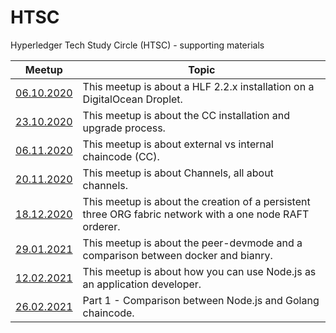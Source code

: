 # HTSC
Hyperledger Tech Study Circle (HTSC) - supporting materials

| Meetup        | Topic          |
| ------------- |-------------| 
| [06.10.2020](./meetup-061020/index.md)| This meetup is about a HLF 2.2.x installation on a DigitalOcean Droplet. |
| [23.10.2020](./meetup-231020/index.md)| This meetup is about the CC installation and upgrade process. |
| [06.11.2020](./meetup-061120/index.md)| This meetup is about external vs internal chaincode (CC).      |
| [20.11.2020](./meetup-201120/index.md)| This meetup is about Channels, all about channels.      |
| [18.12.2020](./meetup-181220/index.md)| This meetup is about the creation of a persistent three ORG fabric network with a one node RAFT orderer.       |
| [29.01.2021](./meetup-290121/index.md)| This meetup is about the peer-devmode and a comparison between docker and bianry.       |
| [12.02.2021](./meetup-120221/index.md)| This meetup is about how you can use Node.js as an application developer.     |
| [26.02.2021](./meetup-290221/index.md)| Part 1 - Comparison between Node.js and Golang chaincode.     |
